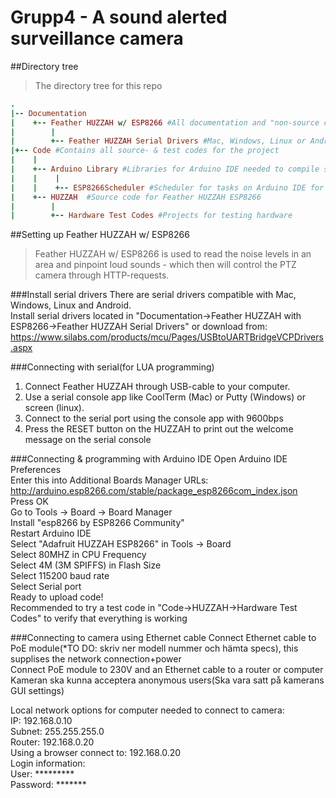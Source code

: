 # Grupp4 - A sound alerted surveillance camera


##Directory tree
> The directory tree for this repo

``` ruby
.  
|-- Documentation  
|    +-- Feather HUZZAH w/ ESP8266 #All documentation and "non-source code" files  
|        |  
|        +-- Feather HUZZAH Serial Drivers #Mac, Windows, Linux or Android serial drivers for Feather HUZZAH  
|+-- Code #Contains all source- & test codes for the project  
|    |  
|    +-- Arduino Library #Libraries for Arduino IDE needed to compile source code   
|    |    |  
|    |    +-- ESP8266Scheduler #Scheduler for tasks on Arduino IDE for Feather HUZZAH ESP8266  
|    +-- HUZZAH	 #Source code for Feather HUZZAH ESP8266  
|        |  
|        +-- Hardware Test Codes #Projects for testing hardware  
```

##Setting up Feather HUZZAH w/ ESP8266
> Feather HUZZAH w/ ESP8266 is used to read the noise levels in an area and pinpoint loud sounds - which then will control the PTZ camera through HTTP-requests.

###Install serial drivers
There are serial drivers compatible with Mac, Windows, Linux and Android.  
Install serial drivers located in "Documentation->Feather HUZZAH with ESP8266->Feather HUZZAH Serial Drivers" or download from:
https://www.silabs.com/products/mcu/Pages/USBtoUARTBridgeVCPDrivers.aspx

###Connecting with serial(for LUA programming)
1. Connect Feather HUZZAH through USB-cable to your computer.  
2. Use a serial console app like CoolTerm (Mac) or Putty (Windows) or screen (linux).  
3. Connect to the serial port using the console app with 9600bps  
4. Press the RESET button on the HUZZAH to print out the welcome message on the serial console  

###Connecting & programming with Arduino IDE
Open Arduino IDE Preferences  
Enter this into Additional Boards Manager URLs: http://arduino.esp8266.com/stable/package_esp8266com_index.json  
Press OK  
Go to Tools -> Board -> Board Manager  
Install "esp8266 by ESP8266 Community"  
Restart Arduino IDE  
Select "Adafruit HUZZAH ESP8266" in Tools -> Board  
Select 80MHZ in CPU Frequency  
Select 4M (3M SPIFFS) in Flash Size  
Select 115200 baud rate  
Select Serial port  
Ready to upload code!  
Recommended to try a test code in "Code->HUZZAH->Hardware Test Codes" to verify that everything is working  

###Connecting to camera using Ethernet cable
Connect Ethernet cable to PoE module(*TO DO: skriv ner modell nummer och hämta specs), this supplises the network connection+power  
Connect PoE module to 230V and an Ethernet cable to a router or computer  
Kameran ska kunna acceptera anonymous users(Ska vara satt på kamerans GUI settings)  

Local network options for computer needed to connect to camera:  
IP: 192.168.0.10  
Subnet: 255.255.255.0  
Router: 192.168.0.20  
Using a browser connect to: 192.168.0.20  
Login information:  
User: *********  
Password: *******  
